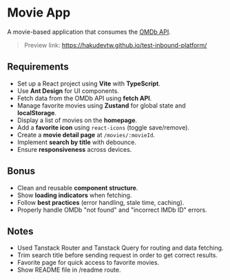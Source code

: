 # Movie App

A movie-based application that consumes the [OMDb API](https://www.omdbapi.com/).

> Preview link: https://hakudevtw.github.io/test-inbound-platform/

## Requirements

- Set up a React project using **Vite** with **TypeScript**.
- Use **Ant Design** for UI components.
- Fetch data from the OMDb API using **fetch API**.
- Manage favorite movies using **Zustand** for global state and **localStorage**.
- Display a list of movies on the **homepage**.
- Add a **favorite icon** using `react-icons` (toggle save/remove).
- Create a **movie detail page** at `/movies/:movieId`.
- Implement **search by title** with debounce.
- Ensure **responsiveness** across devices.

## Bonus

- Clean and reusable **component structure**.
- Show **loading indicators** when fetching.
- Follow **best practices** (error handling, stale time, caching).
- Properly handle OMDb "not found" and "incorrect IMDb ID" errors.

## Notes

- Used Tanstack Router and Tanstack Query for routing and data fetching.
- Trim search title before sending request in order to get correct results.
- Favorite page for quick access to favorite movies.
- Show README file in /readme route.
